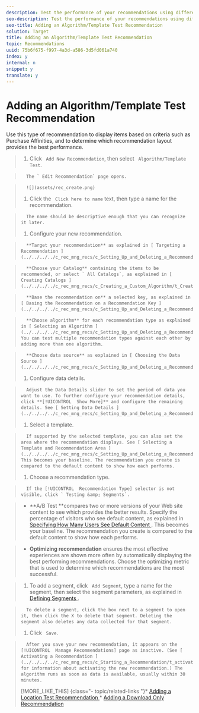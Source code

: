 ```yaml
---
description: Test the performance of your recommendations using different algorithms and templates.
seo-description: Test the performance of your recommendations using different algorithms and templates.
seo-title: Adding an Algorithm/Template Test Recommendation
solution: Target
title: Adding an Algorithm/Template Test Recommendation
topic: Recommendations
uuid: 75b6f675-f997-4a3d-a586-3d5fd061a740
index: y
internal: n
snippet: y
translate: y
---
```


# Adding an Algorithm/Template Test Recommendation

Use this type of recommendation to display items based on criteria such as Purchase Affinities, and to determine which recommendation layout provides the best performance. 

>1. Click ` Add New Recommendation`, then select ` Algorithm/Template Test`.

>       The ` Edit Recommendation` page opens. 

>       ![](assets/rec_create.png) 
>1. Click the ` Click here to name` text, then type a name for the recommendation.

>       The name should be descriptive enough that you can recognize it later. 
>1. Configure your new recommendation.

>       **Target your recommendation** as explained in [ Targeting a Recommendation ](../../../../c_rec_mng_recs/c_Setting_Up_and_Deleting_a_Recommendation/t_create_edit_recs/t_targeting_recs.md#task_3D93B8962F6341CB9A3ADE8E29BFECA5). 

>       **Choose your Catalog** containing the items to be recommended, or select ` All Catalogs`, as explained in [ Creating Catalogs ](../../../../c_rec_mng_recs/c_Creating_a_Custom_Algorithm/t_Creating_Catalogs.md#task_CF595BC2426140E08F7948E43E3C8F81). 

>       **Base the recommendation on** a selected key, as explained in [ Basing the Recommendation on a Recommendation Key ](../../../../c_rec_mng_recs/c_Setting_Up_and_Deleting_a_Recommendation/t_create_edit_recs/t_rec_key_recs.md#task_2B0ED54AFBF64C56916B6E1F4DC0DC3B). 

>       **Choose algorithm** for each recommendation type as explained in [ Selecting an Algorithm ](../../../../c_rec_mng_recs/c_Setting_Up_and_Deleting_a_Recommendation/t_create_edit_recs/t_algo_select_recs.md#task_2203616ABBE342B6ADAB08F278D794FA). You can test multiple recommendation types against each other by adding more than one algorithm. 

>       **Choose data source** as explained in [ Choosing the Data Source ](../../../../c_rec_mng_recs/c_Setting_Up_and_Deleting_a_Recommendation/t_create_edit_recs/t_data_source_recs.md#task_4EC990FBF374465EA6B7FCA8A5A12786). 
>1. Configure data details.

>       Adjust the Data Details slider to set the period of data you want to use. To further configure your recommendation details, click **[!UICONTROL  Show More]** and configure the remaining details. See [ Setting Data Details ](../../../../c_rec_mng_recs/c_Setting_Up_and_Deleting_a_Recommendation/t_create_edit_recs/t_Setting_Data_Details.md#task_28DB20F968B1451481D8E51BAF947079). 
>1. Select a template.

>       If supported by the selected template, you can also set the area where the recommendation displays. See [ Selecting a Template and Recommendation Area ](../../../../c_rec_mng_recs/c_Setting_Up_and_Deleting_a_Recommendation/t_create_edit_recs/t_template_and_recommendation_area_recs.md#task_45CA0403F24944EF9FE6C4FC5D1A7836). This becomes your baseline. The recommendation you create is compared to the default content to show how each performs. 
>1. Choose a recommendation type.

>       If the [!UICONTROL  Recommendation Type] selector is not visible, click ` Testing &amp; Segments`. 

>    
>    * **A/B Test **compares two or more versions of your Web site content to see which provides the better results. Specify the percentage of visitors who see default content, as explained in [ Specifying How Many Users See Default Content ](../../../../c_rec_mng_recs/c_Setting_Up_and_Deleting_a_Recommendation/t_create_edit_recs/t_how_many_users_see_default_conten_recst.md#task_5059665F6EE64FA39D2851671898F996). This becomes your baseline. The recommendation you create is compared to the default content to show how each performs. 

>    * **Optimizing recommendation** ensures the most effective experiences are shown more often by automatically displaying the best performing recommendations. Choose the optimizing metric that is used to determine which recommendations are the most successful. 


>1. To add a segment, click ` Add Segment`, type a name for the segment, then select the segment parameters, as explained in [ Defining Segments ](../../../../c_rec_mng_recs/c_Setting_Up_and_Deleting_a_Recommendation/t_create_edit_recs/t_definesegments_recs.md#task_338EDF86E0A2412896C2854257E91D62).

>       To delete a segment, click the box next to a segment to open it, then click the X to delete that segment. Deleting the segment also deletes any data collected for that segment. 
>1. Click ` Save`.

>       After you save your new recommendation, it appears on the [!UICONTROL  Manage Recommendations] page as inactive. (See [ Activating a Recommendation ](../../../../c_rec_mng_recs/c_Starting_a_Recommendation/t_activate_recs.md#task_B0A6D22AA72E405DBEC81D22B12477DF) for information about activating the new recommendation.) The algorithm runs as soon as data is available, usually within 30 minutes. 
>[!MORE_LIKE_THIS] {class="- topic/related-links "}* [ Adding a Location Test Recommendation ](t_Adding_a_Location_Test_Recommendation.md#task_3CB225C3A7EA44D2BB5D02631AF74EB5)* [ Adding a Download Only Recommendation ](t_Adding_a_Download_Only_Recommendation.md#task_EECE85A42EE940A589F3A897D6DB12BF)